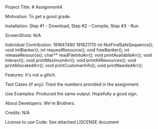 Project Title: # Assignment4

Motivation: To get a good grade.

Installation: Step #1 - Download, Step #2 - Compile, Step #3 - Run

ScreenShots: N/A

Individual Contribution:                191847490                         191821710
                              int NotFindSafeSequence();              void initBanker();
                              int requestResource();                  void freeBanker();
                              int releaseResource();                  char** readFileIntoArr();
                              void printAvailableArr();               void interact();
                              void printMaximumArr();                 void printAllResources();
                              void printAllocatedArr();               void printCustomerInfo();
                              void printNeededArr();


Features: It's not a glitch.

Test Cases (if any): Tried the numbers provided in the assignment. 

Use Examples: Produced the same output. Hopefully a good sign.

About Developers: We're Brothers.

Credits: N/A

License to use Code: See attached LISCENSE document

